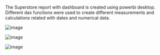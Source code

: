 The Superstore report with dashboard is created using powerbi desktop. Different dax functions were used to create different measurements and calculations related with dates and numerical data. 

![image](https://github.com/DileshworiJ/Superstore-Dashboard-powerbi/assets/71243817/8959c82d-7374-425f-a3e0-d69b3ef612e5)

![image](https://github.com/DileshworiJ/Superstore-Dashboard-powerbi/assets/71243817/981f3707-0bba-4c63-aec7-90f4efc31976)

![image](https://github.com/DileshworiJ/Superstore-Dashboard-powerbi/assets/71243817/67220ef7-8606-4d57-9e27-464a3cc434e5)

